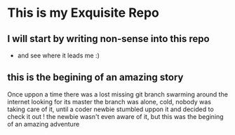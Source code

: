 # This is my Exquisite Repo

## I will start by writing non-sense into this repo

* and see where it leads me :)

## this is the begining of an amazing story

Once uppon a time there was a lost missing git branch swarming around the internet looking for its master
the branch was alone, cold, nobody was taking care of it, until a coder newbie stumbled uppon it and decided to check it out !
the newbie wasn't even aware of it, but this was the begining of an amazing adventure
